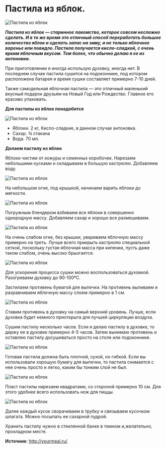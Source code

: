 # Пастила из яблок.

![Пастила из яблок](/images/Kulinar/Desert/pastila_yabl_001.jpg 'Пастила из яблок')

_**Пастила из яблок — старинное лакомство, которое совсем несложно сделать. И в то же время это отличный способ переработать большое количество яблок и сделать запас на зиму, и не только яблочное варенье или повидло.  Пастила получается кисло-сладкой, с очень ярким яблочным вкусом. Тем более, что обычно делаю я ее из антоновки.**_

При приготовлении я иногда использую духовку, иногда нет. В последнем случае пастила сушится на подоконнике, под котором расположена батарея и время сушки составляет примерно 7-10 дней.

Также самодельная яблочная пастила — это отличный маленький вкусный подарок друзьям на Новый Год или Рождество. Главное его красиво упаковать.

**Для пастилы из яблок понадобится**

![Пастила из яблок](/images/Kulinar/Desert/pastila_yabl_002.jpg 'Пастила из яблок')

- Яблоки. 2 кг, Кисло-сладкие, в данном случае антоновка.
- Сахар. ¾ стакана
- Вода. 70 мл.

**Делаем пастилу из яблок**

Яблоки чистим от кожуры и семенных коробочек. Нарезаем небольшими кусками и складываем в большую кастрюлю. Добавляем воду.

![Пастила из яблок](/images/Kulinar/Desert/pastila_yabl_003.jpg 'Пастила из яблок')

На небольшом огне, под крышкой, начинаем варить яблоки до мягкости.

![Пастила из яблок](/images/Kulinar/Desert/pastila_yabl_004.jpg 'Пастила из яблок')

Погружным блендером взбиваем все яблоки в совершенно однородную массу.  Добавляем сахар и хорошо все размешиваем.

![Пастила из яблок](/images/Kulinar/Desert/pastila_yabl_005.jpg 'Пастила из яблок')

На очень слабом огне, без крышки, увариваем яблочную массу примерно на треть.  Лучше всего прикрыть кастрюлю специальной сеткой, поскольку густая яблочная масса при кипении, пусть даже таком слабом, очень высоко брызгается.

![Пастила из яблок](/images/Kulinar/Desert/pastila_yabl_006.jpg 'Пастила из яблок')

Для ускорения процесса сушки можно воспользоваться духовкой. Разогреваем духовку до 90-100ºС.

Застилаем противень бумагой для выпечки.  На противень выливаем и разравниваем яблочную массу слоем примерно в 1 см.

![Пастила из яблок](/images/Kulinar/Desert/pastila_yabl_007.jpg 'Пастила из яблок')

Ставим противень в духовку на самый верхний уровень. Лучше, если духовка будет немного приоткрыта для лучшей циркуляции воздуха.

Сушим пастилу несколько часов. Если я делаю пастилу в духовке, то держу ее в духовке примерно 4-5 часов. Затем вынимаю противень и оставляю пастилу досушиваться просто на столе или подоконнике.

![Пастила из яблок](/images/Kulinar/Desert/pastila_yabl_008.jpg 'Пастила из яблок')

Готовая пастила должна быть плотной, сухой, но гибкой.  Если вы использовали хорошую бумагу для выпечки, то пастила снимается с нее очень просто и легко, каким бы тонким слой не был.

![Пастила из яблок](/images/Kulinar/Desert/pastila_yabl_009.jpg 'Пастила из яблок')

Пласт пастилы нарезаем квадратами, со стороной примерно 10 см. Для этого удобнее всего использовать нож для пиццы.

![Пастила из яблок](/images/Kulinar/Desert/pastila_yabl_010.jpg 'Пастила из яблок')

Далее каждый кусок сворачиваем в трубку и связываем кусочком шпагата.  Можно посыпать ее сахарной пудрой.

Хранить пастилу нужно в стеклянной банке в темном и,желательно, прохладном месте.

**Источник**: http://yourmeal.ru/

